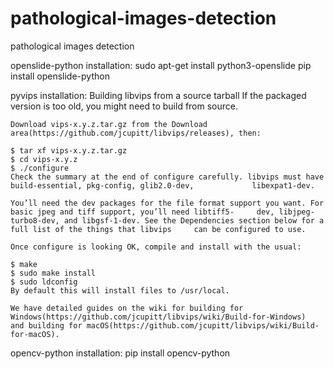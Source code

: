 # pathological-images-detection
pathological images detection


openslide-python installation:
    sudo apt-get install python3-openslide
    pip install openslide-python

  
pyvips installation:
    Building libvips from a source tarball
    If the packaged version is too old, you might need to build from source.

    Download vips-x.y.z.tar.gz from the Download area(https://github.com/jcupitt/libvips/releases), then:

    $ tar xf vips-x.y.z.tar.gz
    $ cd vips-x.y.z
    $ ./configure
    Check the summary at the end of configure carefully. libvips must have build-essential, pkg-config, glib2.0-dev,             libexpat1-dev.

    You’ll need the dev packages for the file format support you want. For basic jpeg and tiff support, you’ll need libtiff5-     dev, libjpeg-turbo8-dev, and libgsf-1-dev. See the Dependencies section below for a full list of the things that libvips     can be configured to use.

    Once configure is looking OK, compile and install with the usual:

    $ make
    $ sudo make install
    $ sudo ldconfig
    By default this will install files to /usr/local.

    We have detailed guides on the wiki for building for Windows(https://github.com/jcupitt/libvips/wiki/Build-for-Windows)       and building for macOS(https://github.com/jcupitt/libvips/wiki/Build-for-macOS).
  
  
opencv-python installation:
    pip install opencv-python
  
